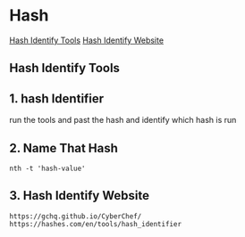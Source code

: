 # Hash 

[Hash Identify Tools](#Hash-Identify-Tools)
[Hash Identify Website](#Hash-Identify-Website) 








## Hash Identify Tools

## 1. hash Identifier 

   run the tools and past the hash and identify which hash is run 
   
   
## 2. Name That Hash

    nth -t 'hash-value'
      
      
## 3. Hash Identify Website 

    https://gchq.github.io/CyberChef/
    https://hashes.com/en/tools/hash_identifier
